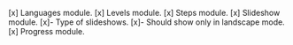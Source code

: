 [x] Languages module.
[x] Levels module.
[x] Steps module.
[x] Slideshow module.
    [x]- Type of slideshows.
    [x]- Should show only in landscape mode.
[x] Progress module.









